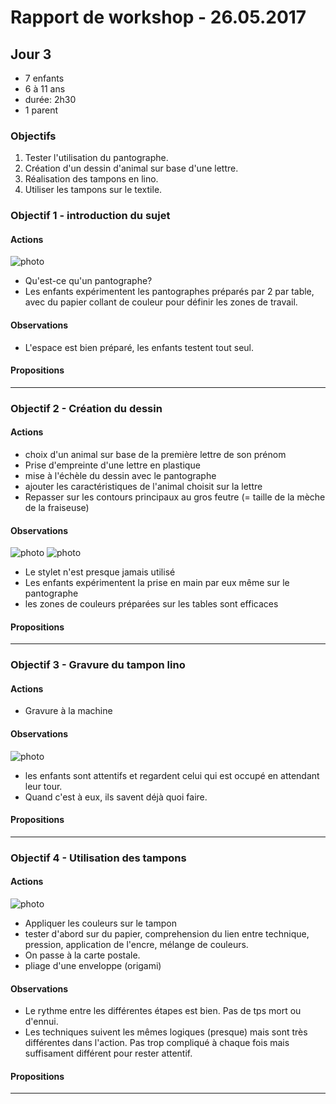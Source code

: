 # Rapport de workshop - 26.05.2017
## Jour 3

- 7 enfants
- 6 à 11 ans
- durée: 2h30 
- 1 parent

### Objectifs

1. Tester l'utilisation du pantographe. 
3. Création d'un dessin d'animal sur base d'une lettre.
4. Réalisation des tampons en lino. 
5. Utiliser les tampons sur le textile. 

### Objectif 1 - introduction du sujet
#### Actions
![photo](https://cloud.githubusercontent.com/assets/12049360/26670694/f4ebc9d2-46b2-11e7-9306-08d7f8cdff85.jpg)  
- Qu'est-ce qu'un pantographe?
- Les enfants expérimentent les pantographes préparés par 2 par table, avec du papier collant de couleur pour définir les zones de travail.
#### Observations
- L'espace est bien préparé, les enfants testent tout seul. 
#### Propositions
---- 

### Objectif 2 - Création du dessin
#### Actions
- choix d'un animal sur base de la première lettre de son prénom
- Prise d'empreinte d'une lettre en plastique
- mise à l'échèle du dessin avec le pantographe
- ajouter les caractéristiques de l'animal choisit sur la lettre
- Repasser sur les contours principaux au gros feutre (= taille de la mèche de la fraiseuse)
#### Observations
![photo](https://cloud.githubusercontent.com/assets/12049360/26670776/454c7156-46b3-11e7-96e0-95ce99871544.jpg)
![photo](https://cloud.githubusercontent.com/assets/12049360/26670760/353bb042-46b3-11e7-9667-a6d5f80cf3c0.jpg)  
- Le stylet n'est presque jamais utilisé
- Les enfants expérimentent la prise en main par eux même sur le pantographe
- les zones de couleurs préparées sur les tables sont efficaces

#### Propositions
---

### Objectif 3 - Gravure du tampon lino
#### Actions
- Gravure à la machine  
#### Observations
![photo](https://cloud.githubusercontent.com/assets/12049360/26670840/9014776a-46b3-11e7-972c-62d6948a9825.jpg)
- les enfants sont attentifs et regardent celui qui est occupé en attendant leur tour. 
- Quand c'est à eux, ils savent déjà quoi faire. 

#### Propositions
--- 

### Objectif 4 - Utilisation des tampons
#### Actions
![photo](https://cloud.githubusercontent.com/assets/12049360/26670869/b5c6fadc-46b3-11e7-8847-9fe46c6080ff.jpg)  
- Appliquer les couleurs sur le tampon
- tester d'abord sur du papier, comprehension du lien entre technique, pression, application de l'encre, mélange de couleurs. 
- On passe à la carte postale.
- pliage d'une enveloppe (origami)
#### Observations
- Le rythme entre les différentes étapes est bien. Pas de tps mort ou d'ennui. 
- Les techniques suivent les mêmes logiques (presque) mais sont très différentes dans l'action. Pas trop compliqué à chaque fois mais suffisament différent pour rester attentif. 
#### Propositions
--- 
